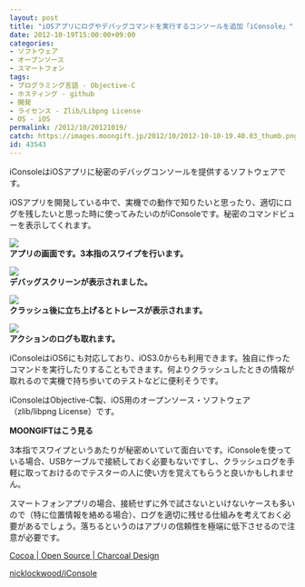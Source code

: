 ```yaml
---
layout: post
title: "iOSアプリにログやデバッグコマンドを実行するコンソールを追加「iConsole」"
date: 2012-10-19T15:00:00+09:00
categories:
- ソフトウェア
- オープンソース
- スマートフォン
tags: 
- プログラミング言語 - Objective-C
- ホスティング - github
- 開発
- ライセンス - Zlib/Libpng License
- OS - iOS
permalink: /2012/10/20121019/
catch: https://images.moongift.jp/2012/10/2012-10-10-19.40.03_thumb.png
id: 43543
---
```

iConsoleはiOSアプリに秘密のデバッグコンソールを提供するソフトウェアです。

  

iOSアプリを開発している中で、実機での動作で知りたいと思ったり、適切にログを残したいと思った時に使ってみたいのがiConsoleです。秘密のコマンドビューを表示してくれます。

  

[![](https://images.moongift.jp/2012/10/2012-10-10-19.36.17_thumb.png)](https://images.moongift.jp/2012/10/2012-10-10-19.36.17.png)  
**アプリの画面です。3本指のスワイプを行います。**

  

[![](https://images.moongift.jp/2012/10/2012-10-10-19.36.48_thumb.png)](https://images.moongift.jp/2012/10/2012-10-10-19.36.48.png)  
**デバッグスクリーンが表示されました。**

  

[![](https://images.moongift.jp/2012/10/2012-10-10-19.40.03_thumb.png)](https://images.moongift.jp/2012/10/2012-10-10-19.40.03.png)  
**クラッシュ後に立ち上げるとトレースが表示されます。**

  

[![](https://images.moongift.jp/2012/10/2012-10-10-19.40.14_thumb.png)](https://images.moongift.jp/2012/10/2012-10-10-19.40.14.png)  
**アクションのログも取れます。**

  

iConsoleはiOS6にも対応しており、iOS3.0からも利用できます。独自に作ったコマンドを実行したりすることもできます。何よりクラッシュしたときの情報が取れるので実機で持ち歩いてのテストなどに便利そうです。

  

iConsoleはObjective-C製、iOS用のオープンソース・ソフトウェア（zlib/libpng License）です。

  
  
  

**MOONGIFTはこう見る**

  

3本指でスワイプというあたりが秘密めいていて面白いです。iConsoleを使っている場合、USBケーブルで接続しておく必要もないですし、クラッシュログを手軽に取っておけるのでテスターの人に使い方を覚えてもらうと良いかもしれません。

  

スマートフォンアプリの場合、接続せずに外で試さないといけないケースも多いので（特に位置情報を絡める場合）、ログを適切に残せる仕組みを考えておく必要があるでしょう。落ちるというのはアプリの信頼性を極端に低下させるので注意が必要です。

  

[Cocoa | Open Source | Charcoal Design](http://www.charcoaldesign.co.uk/source/cocoa#iconsole)

  

[nicklockwood/iConsole](https://github.com/nicklockwood/iConsole)

